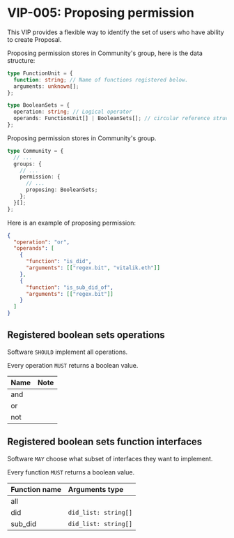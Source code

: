 # VIP-005: Proposing permission

This VIP provides a flexible way to identify the set of users who have ability to create Proposal.

Proposing permission stores in Community's group, here is the data structure:

```ts
type FunctionUnit = {
  function: string; // Name of functions registered below.
  arguments: unknown[];
};

type BooleanSets = {
  operation: string; // Logical operator
  operands: FunctionUnit[] | BooleanSets[]; // circular reference structure
};
```

Proposing permission stores in Community's group.

```ts
type Community = {
  // ...
  groups: {
    // ...
    permission: {
      // ...
      proposing: BooleanSets;
    };
  }[];
};
```

Here is an example of proposing permission:

```json
{
  "operation": "or",
  "operands": [
    {
      "function": "is_did",
      "arguments": [["regex.bit", "vitalik.eth"]]
    },
    {
      "function": "is_sub_did_of",
      "arguments": [["regex.bit"]]
    }
  ]
}
```

## Registered boolean sets operations

Software `SHOULD` implement all operations.

Every operation `MUST` returns a boolean value.

| Name | Note |
| :--- | :--- |
| and  |      |
| or   |      |
| not  |      |

## Registered boolean sets function interfaces

Software `MAY` choose what subset of interfaces they want to implement.

Every function `MUST` returns a boolean value.

| Function name | Arguments type       |
| :------------ | :------------------- |
| all           |                      |
| did           | `did_list: string[]` |
| sub_did       | `did_list: string[]` |
